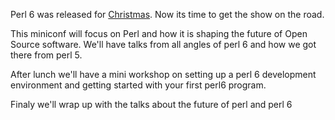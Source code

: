 Perl 6 was released for [Christmas](https://perl6advent.wordpress.com/2015/12/25/christmas-is-here/). Now its time to get the show on the road.

This miniconf will focus on Perl and how it is shaping the future of Open Source software.
We'll have talks from all angles of perl 6 and how we got there from perl 5.

After lunch we'll have a mini workshop on setting up a perl 6 development environment and getting started with your first perl6 program.

Finaly we'll wrap up with the talks about the future of perl and perl 6

